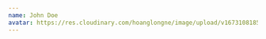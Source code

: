 ```yaml
---
name: John Doe
avatar: https://res.cloudinary.com/hoanglongne/image/upload/v1673108185/Rectangle_103_lk2lkp.png
---
```

